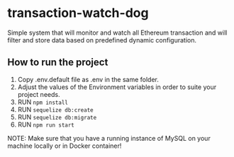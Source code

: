 # transaction-watch-dog
Simple system that will monitor and watch all Ethereum transaction and will filter and store data based on predefined dynamic configuration.

## How to run the project
1. Copy .env.default file as .env in the same folder.
2. Adjust the values of the Environment variables in order to suite your project needs.
3. RUN `npm install`
4. RUN `sequelize db:create`
5. RUN `sequelize db:migrate`
6. RUN `npm run start`

NOTE: Make sure that you have a running instance of MySQL on your machine locally or in Docker container!